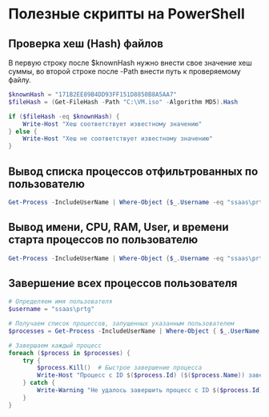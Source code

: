 # Полезные скрипты на PowerShell

## Проверка хеш (Hash) файлов
В первую строку после $knownHash нужно внести свое значение хеш суммы, во второй строке после -Path внести путь к проверяемому файлу. 
``` powershell linenums="1"
$knownHash = "171B2EE89B4DD93FF151D8850B8A5AA7"
$fileHash = (Get-FileHash -Path "C:\VM.iso" -Algorithm MD5).Hash

if ($fileHash -eq $knownHash) {
    Write-Host "Хеш соответствует известному значению"
} else {
    Write-Host "Хеш не соответствует известному значению"
}

```
## Вывод списка процессов отфильтрованных по пользователю
``` powershell linenums="1"
Get-Process -IncludeUserName | Where-Object {$_.Username -eq "ssaas\prtg"}
```
## Вывод имени, CPU, RAM, User, и времени старта процессов по пользователю
``` powershell linenums="1"
Get-Process -IncludeUserName | Where-Object {$_.Username -eq "ssaas\prtg"} | Select-Object name, CPU, WS, Username, StartTime | ft -a
```
## Завершение всех процессов пользователя
``` powershell linenums="1"
# Определяем имя пользователя
$username = "ssaas\prtg"

# Получаем список процессов, запущенных указанным пользователем
$processes = Get-Process -IncludeUserName | Where-Object { $_.UserName -eq $username }

# Завершаем каждый процесс
foreach ($process in $processes) {
    try {
        $process.Kill()  # Быстрое завершение процесса
        Write-Host "Процесс с ID $($process.Id) ($($process.Name)) завершён."
    } catch {
        Write-Warning "Не удалось завершить процесс с ID $($process.Id) ($($process.Name)): $_"
    }
}
```

